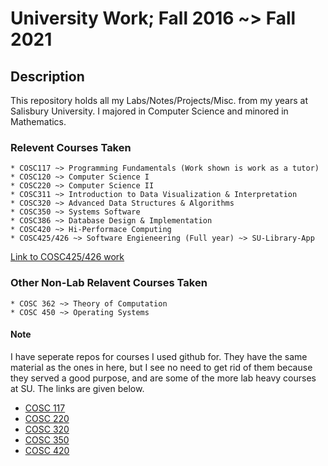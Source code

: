 # University Work; Fall 2016 ~> Fall 2021

## Description

This repository holds all my Labs/Notes/Projects/Misc. from my years at Salisbury University.  I majored in Computer Science and minored in Mathematics. 

### Relevent Courses Taken

	* COSC117 ~> Programming Fundamentals (Work shown is work as a tutor)
	* COSC120 ~> Computer Science I
	* COSC220 ~> Computer Science II
	* COSC311 ~> Introduction to Data Visualization & Interpretation
	* COSC320 ~> Advanced Data Structures & Algorithms
	* COSC350 ~> Systems Software
	* COSC386 ~> Database Design & Implementation
	* COSC420 ~> Hi-Performace Computing
	* COSC425/426 ~> Software Engieneering (Full year) ~> SU-Library-App

[Link to COSC425/426 work](https://github.com/samdish7/SU_Library_App)

### Other Non-Lab Relavent Courses Taken

	* COSC 362 ~> Theory of Computation
	* COSC 450 ~> Operating Systems

#### Note

I have seperate repos for courses I used github for. They have the same material as the ones in here, but I see no need to get rid of them because they served a good purpose, and are some of the more lab heavy courses at SU. The links are given below.

* [COSC 117](https://github.com/samdish7/COSC117)
* [COSC 220](https://github.com/samdish7/COSC220)
* [COSC 320](https://github.com/samdish7/COSC320)
* [COSC 350](https://github.com/samdish7/COSC350)
* [COSC 420](https://github.com/samdish7/COSC420)
